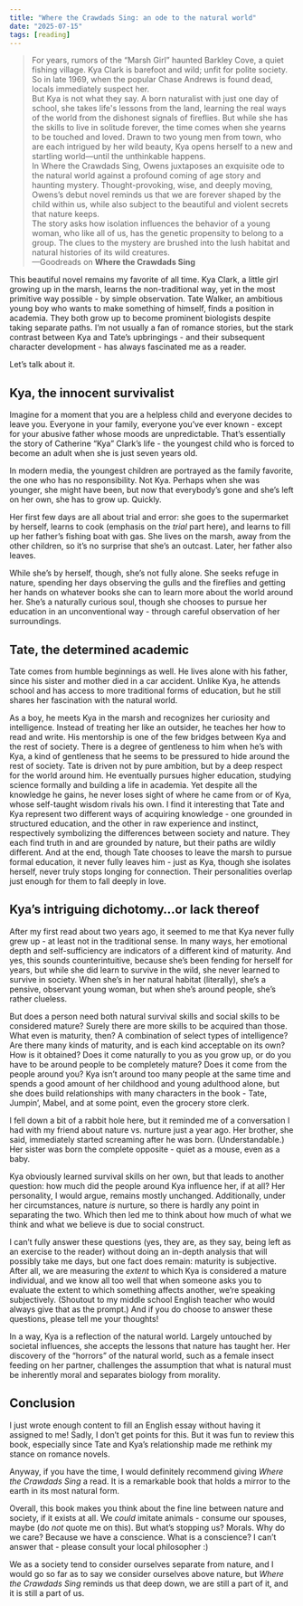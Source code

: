 ```yaml
---
title: "Where the Crawdads Sing: an ode to the natural world"
date: "2025-07-15"
tags: [reading]
---
```


> For years, rumors of the “Marsh Girl” haunted Barkley Cove, a quiet fishing village. Kya Clark is barefoot and wild; unfit for polite society. So in late 1969, when the popular Chase Andrews is found dead, locals immediately suspect her. <br/> But Kya is not what they say. A born naturalist with just one day of school, she takes life's lessons from the land, learning the real ways of the world from the dishonest signals of fireflies. But while she has the skills to live in solitude forever, the time comes when she yearns to be touched and loved. Drawn to two young men from town, who are each intrigued by her wild beauty, Kya opens herself to a new and startling world—until the unthinkable happens. <br/> In Where the Crawdads Sing, Owens juxtaposes an exquisite ode to the natural world against a profound coming of age story and haunting mystery. Thought-provoking, wise, and deeply moving, Owens’s debut novel reminds us that we are forever shaped by the child within us, while also subject to the beautiful and violent secrets that nature keeps. </br> The story asks how isolation influences the behavior of a young woman, who like all of us, has the genetic propensity to belong to a group. The clues to the mystery are brushed into the lush habitat and natural histories of its wild creatures. </br> —Goodreads on **Where the Crawdads Sing**

This beautiful novel remains my favorite of all time. Kya Clark, a little girl growing up in the marsh, learns the non-traditional way, yet in the most primitive way possible - by simple observation. Tate Walker, an ambitious young boy who wants to make something of himself, finds a position in academia. They both grow up to become prominent biologists despite taking separate paths. I’m not usually a fan of romance stories, but the stark contrast between Kya and Tate’s upbringings - and their subsequent character development - has always fascinated me as a reader.

Let’s talk about it.

## Kya, the innocent survivalist

Imagine for a moment that you are a helpless child and everyone decides to leave you. Everyone in your family, everyone you’ve ever known - except for your abusive father whose moods are unpredictable. That’s essentially the story of Catherine “Kya” Clark’s life - the youngest child who is forced to become an adult when she is just seven years old.

In modern media, the youngest children are portrayed as the family favorite, the one who has no responsibility. Not Kya. Perhaps when she was younger, she might have been, but now that everybody’s gone and she’s left on her own, she has to grow up. Quickly.

Her first few days are all about trial and error: she goes to the supermarket by herself, learns to cook (emphasis on the *trial* part here), and learns to fill up her father’s fishing boat with gas. She lives on the marsh, away from the other children, so it’s no surprise that she’s an outcast. Later, her father also leaves.

While she’s by herself, though, she’s not fully alone. She seeks refuge in nature, spending her days observing the gulls and the fireflies and getting her hands on whatever books she can to learn more about the world around her. She’s a naturally curious soul, though she chooses to pursue her education in an unconventional way - through careful observation of her surroundings. 

## Tate, the determined academic

Tate comes from humble beginnings as well. He lives alone with his father, since his sister and mother died in a car accident. Unlike Kya, he attends school and has access to more traditional forms of education, but he still shares her fascination with the natural world.

As a boy, he meets Kya in the marsh and recognizes her curiosity and intelligence. Instead of treating her like an outsider, he teaches her how to read and write. His mentorship is one of the few bridges between Kya and the rest of society. There is a degree of gentleness to him when he’s with Kya, a kind of gentleness that he seems to be pressured to hide around the rest of society.
Tate is driven not by pure ambition, but by a deep respect for the world around him. He eventually pursues higher education, studying science formally and building a life in academia. Yet despite all the knowledge he gains, he never loses sight of where he came from or of Kya, whose self-taught wisdom rivals his own.
I find it interesting that Tate and Kya represent two different ways of acquiring knowledge - one grounded in structured education, and the other in raw experience and instinct, respectively symbolizing the differences between society and nature. They each find truth in and are grounded by nature, but their paths are wildly different. And at the end, though Tate chooses to leave the marsh to pursue formal education, it never fully leaves him - just as Kya, though she isolates herself, never truly stops longing for connection. Their personalities overlap just enough for them to fall deeply in love.

## Kya’s intriguing dichotomy…or lack thereof

After my first read about two years ago, it seemed to me that Kya never fully grew up - at least not in the traditional sense. In many ways, her emotional depth and self-sufficiency are indicators of a different kind of maturity. And yes, this sounds counterintuitive, because she’s been fending for herself for years, but while she did learn to survive in the wild, she never learned to survive in society. When she’s in her natural habitat (literally), she’s a pensive, observant young woman, but when she’s around people, she’s rather clueless.

But does a person need both natural survival skills and social skills to be considered mature? Surely there are more skills to be acquired than those. What even is maturity, then? A combination of select types of intelligence? Are there many kinds of maturity, and is each kind acceptable on its own? How is it obtained? Does it come naturally to you as you grow up, or do you have to be around people to be completely mature? Does it come from the people around you? Kya isn’t around too many people at the same time and spends a good amount of her childhood and young adulthood alone, but she does build relationships with many characters in the book - Tate, Jumpin’, Mabel, and at some point, even the grocery store clerk.

I fell down a bit of a rabbit hole here, but it reminded me of a conversation I had with my friend about nature vs. nurture just a year ago. Her brother, she said, immediately started screaming after he was born. (Understandable.) Her sister was born the complete opposite - quiet as a mouse, even as a baby.

Kya obviously learned survival skills on her own, but that leads to another question: how much did the people around Kya influence her, if at all? Her personality, I would argue, remains mostly unchanged. Additionally, under her circumstances, nature *is* nurture, so there is hardly any point in separating the two. Which then led me to think about how much of what we think and what we believe is due to social construct.

I can’t fully answer these questions (yes, they are, as they say, being left as an exercise to the reader) without doing an in-depth analysis that will possibly take me days, but one fact does remain: maturity is subjective. After all, we are measuring the *extent* to which Kya is considered a mature individual, and we know all too well that when someone asks you to evaluate the extent to which something affects another, we’re speaking subjectively. (Shoutout to my middle school English teacher who would always give that as the prompt.) And if you do choose to answer these questions, please tell me your thoughts!

In a way, Kya is a reflection of the natural world. Largely untouched by societal influences, she accepts the lessons that nature has taught her. Her discovery of the “horrors” of the natural world, such as a female insect feeding on her partner, challenges the assumption that what is natural must be inherently moral and separates biology from morality.

## Conclusion

I just wrote enough content to fill an English essay without having it assigned to me! Sadly, I don’t get points for this. But it was fun to review this book, especially since Tate and Kya’s relationship made me rethink my stance on romance novels.

Anyway, if you have the time, I would definitely recommend giving *Where the Crawdads Sing* a read. It is a remarkable book that holds a mirror to the earth in its most natural form.

Overall, this book makes you think about the fine line between nature and society, if it exists at all. We *could* imitate animals - consume our spouses, maybe (do *not* quote me on this). But what’s stopping us? Morals. Why do we care? Because we have a conscience. What is a conscience? I can’t answer that - please consult your local philosopher :)

We as a society tend to consider ourselves separate from nature, and I would go so far as to say we consider ourselves above nature, but *Where the Crawdads Sing* reminds us that deep down, we are still a part of it, and it is still a part of us.

